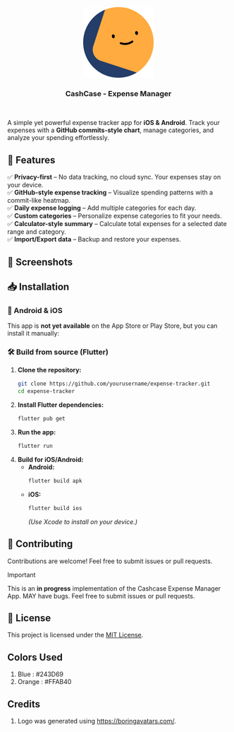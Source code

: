 <p align="center">
<img src="logo.svg"/>
</p>

<h3 align="center">CashCase - Expense Manager</h3>

<br/>

A simple yet powerful expense tracker app for **iOS & Android**. Track your expenses with a **GitHub commits-style chart**, manage categories, and analyze your spending effortlessly.  

## 🚀 Features  

✅ **Privacy-first** – No data tracking, no cloud sync. Your expenses stay on your device.  
✅ **GitHub-style expense tracking** – Visualize spending patterns with a commit-like heatmap.  
✅ **Daily expense logging** – Add multiple categories for each day.  
✅ **Custom categories** – Personalize expense categories to fit your needs.  
✅ **Calculator-style summary** – Calculate total expenses for a selected date range and category.  
✅ **Import/Export data** – Backup and restore your expenses.  

## 📸 Screenshots  


## 📥 Installation  

### 📱 Android & iOS  
This app is **not yet available** on the App Store or Play Store, but you can install it manually:  

### 🛠️ Build from source (Flutter)  

1. **Clone the repository:**  
   ```bash
   git clone https://github.com/yourusername/expense-tracker.git
   cd expense-tracker
   ```
2. **Install Flutter dependencies:**  
   ```bash
   flutter pub get
   ```
3. **Run the app:**  
   ```bash
   flutter run
   ```
4. **Build for iOS/Android:**  
   - **Android:**  
     ```bash
     flutter build apk
     ```  
   - **iOS:**  
     ```bash
     flutter build ios
     ```  
     *(Use Xcode to install on your device.)*
     
## 📝 Contributing  
Contributions are welcome! Feel free to submit issues or pull requests.  

> [!IMPORTANT]  
> This is an **in progress** implementation of the Cashcase Expense Manager App. MAY have bugs. Feel free to submit issues or pull requests.    

## 📄 License  
This project is licensed under the [MIT License](LICENSE).  

## Colors Used
1. Blue : #243D69
2. Orange : #FFAB40

## Credits
1. Logo was generated using https://boringavatars.com/.
